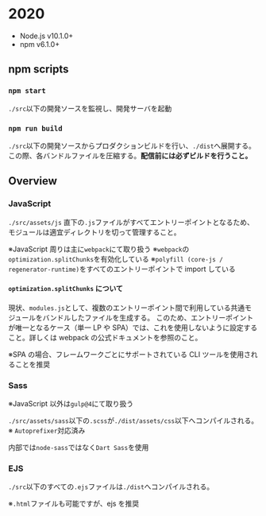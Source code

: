 # 2020

- Node.js v10.1.0+
- npm v6.1.0+

## npm scripts

### `npm start`

`./src`以下の開発ソースを監視し、開発サーバを起動

### `npm run build`

`./src`以下の開発ソースからプロダクションビルドを行い、`./dist`へ展開する。この際、各バンドルファイルを圧縮する。**配信前には必ずビルドを行うこと。**

## Overview

### JavaScript

`./src/assets/js` 直下の`.js`ファイルがすべてエントリーポイントとなるため、
モジュールは適宜ディレクトリを切って管理すること。

※JavaScript 周りは主に`webpack`にて取り扱う
※`webpack`の`optimization.splitChunks`を有効化している
※`polyfill (core-js / regenerator-runtime)`をすべてのエントリーポイントで import している

#### `optimization.splitChunks` について

現状、`modules.js`として、複数のエントリーポイント間で利用している共通モジュールをバンドルしたファイルを生成する。
このため、エントリーポイントが唯一となるケース（単一 LP や SPA）では、これを使用しないように設定すること。詳しくは webpack の公式ドキュメントを参照のこと。

※SPA の場合、フレームワークごとにサポートされている CLI ツールを使用されることを推奨

### Sass

※JavaScript 以外は`gulp@4`にて取り扱う

`./src/assets/sass`以下の`.scss`が`./dist/assets/css`以下へコンパイルされる。
※ `Autoprefixer`対応済み

内部では`node-sass`ではなく`Dart Sass`を使用

### EJS

`./src`以下のすべての`.ejs`ファイルは`./dist`へコンパイルされる。

※`.html`ファイルも可能ですが、ejs を推奨
